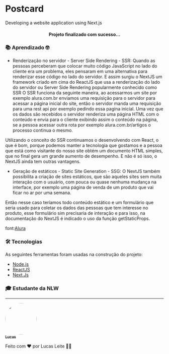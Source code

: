 # Postcard
Developing a website application using Next.js


<h4 align="center"> 
       Projeto finalizado com sucesso...
</h4>

###  📚 Aprendizado 🤓 

- Renderização no servidor - Server Side Rendering - SSR:
 Quando as pessoas perceberam que colocar muito código JavaScript no lado do cliente era um problema, eles pensaram em uma alternativa para renderizar esse código no lado do servidor. E assim surgiu o NextJS um framework criado em cima do ReactJS que usa a renderização do lado do servidor ou Server Side Rendering popularmente conhecido como SSR O SSR funciona da seguinte maneira, ao acessarmos um site por exemplo alura.com.br enviamos uma requisição para o servidor para acessar a página inicial do site, então o servidor manda uma requisição para uma rest api por exemplo pedindo essa pagina inicial. Uma vez que os dados são recebidos o servidor renderiza uma página HTML com o conteúdo e envia para o cliente exibindo assim o conteúdo na página, se a pessoa acessar outra rota por exemplo alura.com.br/artigos o processo continua o mesmo.

Utilizando o conceito do SSR continuamos o desenvolvendo com React, o que é bom, porque podemos manter a tecnologia que gostamos e a pessoa que está como visitante do nosso site obtém um documento HTML simples, que no final gera um grande aumento de desempenho. E não é só isso, o NextJS ainda tem outras vantagens.

- Geração de estáticos - Static Site Generation - SSG: 
O NextJS também possibilita a criação de sites estáticos, que são aqueles sites sem muita interação com o usuário, com pouca ou quase nenhuma mudança na interface, por exemplo uma página de venda de um produto que vai ficar no ar por uma semana.

Então nesse caso teríamos todo conteúdo estático e um formulário que seria usado para coletar os dados das pessoas que tem interesse no produto, esse formulário sim precisaria de interação e para isso, na documentação do NextJS é indicado o uso da função getStaticProps.

font:<a href ="https://www.alura.com.br/artigos/next-js-vantagens?gclid=Cj0KCQjw9_mDBhCGARIsAN3PaFN6igCQmJl4qgsG77034PTB-GaWv8afXSbxoBOacrhNO-tOUdBp5pkaAmyeEALw_wcB">Alura</a>


### 🛠 Tecnologias

As seguintes ferramentas foram usadas na construção do projeto:

- [Node.js](https://nodejs.org/en/)
- [ReactJS](https://pt-br.reactjs.org/)
- [Next.Js](https://nextjs.org/)



### 🎓 Estudante da NLW
---

<a href="#">
 <img style="border-radius: 50%;" src="https://avatars.githubusercontent.com/u/70826073?v=4" width="100px;" alt=""/>
 <br />
 <sub><b>Lucas</b></sub></a>


Feito com ❤️ por Lucas Leite 👋🏽 
